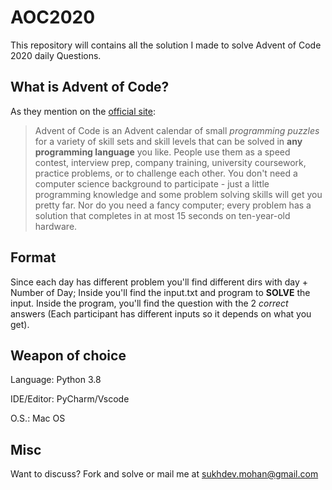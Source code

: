 # AOC2020

This repository will contains all the solution I made to solve Advent of Code 2020 daily Questions.

## What is Advent of Code?

As they mention on the [official site](https://adventofcode.com/2020/about):

> Advent of Code is an Advent calendar of small *programming puzzles* for a variety of skill sets and skill levels that can be solved in __any programming language__ you like. People use them as a speed contest, interview prep, company training, university coursework, practice problems, or to challenge each other. You don't need a computer science background to participate - just a little programming knowledge and some problem solving skills will get you pretty far. Nor do you need a fancy computer; every problem has a solution that completes in at most 15 seconds on ten-year-old hardware.

## Format

Since each day has different problem you'll find different dirs with day + Number of Day; Inside you'll find the input.txt and program to __SOLVE__ the input.
Inside the program, you'll find the question with the 2 *correct* answers (Each participant has different inputs so it depends on what you get).

## Weapon of choice

Language: Python 3.8

IDE/Editor: PyCharm/Vscode

O.S.: Mac OS

## Misc

Want to discuss? Fork and solve or mail me at sukhdev.mohan@gmail.com
